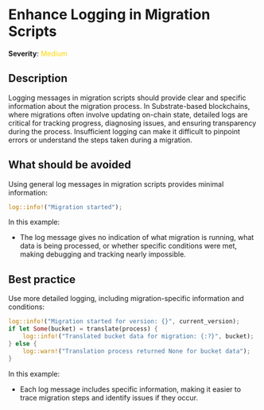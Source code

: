 # Enhance Logging in Migration Scripts

**Severity**: <span style="color:gold;">Medium</span>

## Description

Logging messages in migration scripts should provide clear and specific information about the migration process. In Substrate-based blockchains, where migrations often involve updating on-chain state, detailed logs are critical for tracking progress, diagnosing issues, and ensuring transparency during the process. Insufficient logging can make it difficult to pinpoint errors or understand the steps taken during a migration.

## What should be avoided

Using general log messages in migration scripts provides minimal information:

```rust
log::info!("Migration started");
```

In this example:

- The log message gives no indication of what migration is running, what data is being processed, or whether specific conditions were met, making debugging and tracking nearly impossible.

## Best practice

Use more detailed logging, including migration-specific information and conditions:

```rust
log::info!("Migration started for version: {}", current_version);
if let Some(bucket) = translate(process) {
    log::info!("Translated bucket data for migration: {:?}", bucket);
} else {
    log::warn!("Translation process returned None for bucket data");
}
```

In this example:

- Each log message includes specific information, making it easier to trace migration steps and identify issues if they occur.
